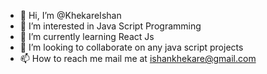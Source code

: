 - 👋 Hi, I’m @KhekareIshan
- 👀 I’m interested in Java Script Programming
- 🌱 I’m currently learning React Js
- 💞️ I’m looking to collaborate on any java script projects
- 📫 How to reach me mail me at ishankhekare@gmail.com

<!---
KhekareIshan/KhekareIshan is a ✨ special ✨ repository because its `README.md` (this file) appears on your GitHub profile.
You can click the Preview link to take a look at your changes.
--->

